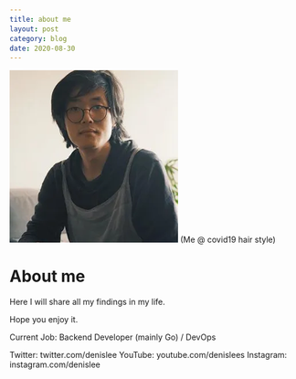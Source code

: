 ```yaml
---
title: about me
layout: post
category: blog
date: 2020-08-30
---
```


![denis lee](index-cover.webp)
(Me @ covid19 hair style)

# About me

Here I will share all my findings in my life. 

Hope you enjoy it.

Current Job: Backend Developer (mainly Go) / DevOps

Twitter: twitter.com/denislee
YouTube: youtube.com/denislees
Instagram: instagram.com/denislee

